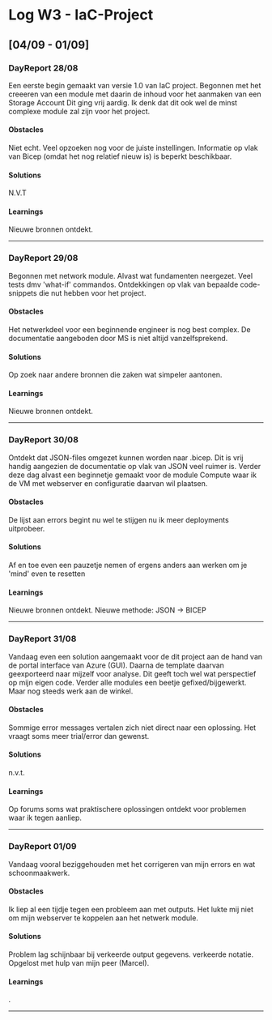 # Log W3 - IaC-Project
## [04/09 - 01/09]

### DayReport 28/08
Een eerste begin gemaakt van versie 1.0 van IaC project.
Begonnen met het creeeren van een module met daarin de inhoud voor het aanmaken van een Storage Account
Dit ging vrij aardig. Ik denk dat dit ook wel de minst complexe module zal zijn voor het project.


#### Obstacles
Niet echt. Veel opzoeken nog voor de juiste instellingen.
Informatie op vlak van Bicep (omdat het nog relatief nieuw is) is beperkt beschikbaar.

#### Solutions
N.V.T

#### Learnings
Nieuwe bronnen ontdekt.

-----------------------------------------------------------

### DayReport 29/08
Begonnen met network module. Alvast wat fundamenten neergezet.
Veel tests dmv 'what-if' commandos.
Ontdekkingen op vlak van bepaalde code-snippets die nut hebben voor het project.


#### Obstacles
Het netwerkdeel voor een beginnende engineer is nog best complex. De documentatie aangeboden door MS is niet altijd vanzelfsprekend.


#### Solutions
Op zoek naar andere bronnen die zaken wat simpeler aantonen.

#### Learnings
Nieuwe bronnen ontdekt.

-----------------------------------------------------------

### DayReport 30/08
Ontdekt dat JSON-files omgezet kunnen worden naar .bicep. Dit is vrij handig aangezien de documentatie op vlak van JSON veel ruimer is.
Verder deze dag alvast een beginnetje gemaakt voor de module Compute waar ik de VM met webserver en configuratie daarvan wil plaatsen.

#### Obstacles
De lijst aan errors begint nu wel te stijgen nu ik meer deployments uitprobeer.

#### Solutions
Af en toe even een pauzetje nemen of ergens anders aan werken om je 'mind' even te resetten

#### Learnings
Nieuwe bronnen ontdekt.
Nieuwe methode: JSON -> BICEP

-------------------------------------------------------------

### DayReport 31/08
Vandaag even een solution aangemaakt voor de dit project aan de hand van de portal interface van Azure (GUI).
Daarna de template daarvan geexporteerd naar mijzelf voor analyse. Dit geeft toch wel wat perspectief op mijn eigen code.
Verder alle modules een beetje gefixed/bijgewerkt. Maar nog steeds werk aan de winkel.

#### Obstacles
Sommige error messages vertalen zich niet direct naar een oplossing. Het vraagt soms meer trial/error dan gewenst.

#### Solutions
n.v.t.

#### Learnings
Op forums soms wat praktischere oplossingen ontdekt voor problemen waar ik tegen aanliep.

-----------------------------------------------------------------------------

### DayReport 01/09
Vandaag vooral beziggehouden met het corrigeren van mijn errors en wat schoonmaakwerk.

#### Obstacles
Ik liep al een tijdje tegen een probleem aan met outputs. Het lukte mij niet om mijn webserver te koppelen aan het netwerk module. 

#### Solutions
Problem lag schijnbaar bij verkeerde output gegevens. verkeerde notatie. Opgelost met hulp van mijn peer (Marcel).


#### Learnings
.

-------------------------------------------------------------------------------------